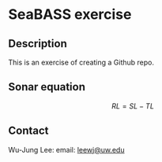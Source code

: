 # SeaBASS exercise

## Description

This is an exercise of creating a Github repo.

## Sonar equation

$$
RL = SL - TL
$$


## Contact
Wu-Jung Lee: email: leewj@uw.edu

